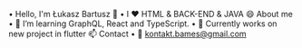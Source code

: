 • Hello, I'm Łukasz Bartusz 👋
• I ❤️ HTML & BACK-END & JAVA
😄 About me
• 🌱 I’m learning GraphQL, React and TypeScript.
• 👀 Currently works on new project in flutter
📫 Contact
• 📧 kontakt.bames@gmail.com
